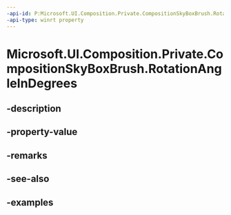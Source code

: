 ```yaml
---
-api-id: P:Microsoft.UI.Composition.Private.CompositionSkyBoxBrush.RotationAngleInDegrees
-api-type: winrt property
---
```


# Microsoft.UI.Composition.Private.CompositionSkyBoxBrush.RotationAngleInDegrees

<!--
public float RotationAngleInDegrees { get; set; }
-->


## -description

## -property-value

## -remarks

## -see-also

## -examples


